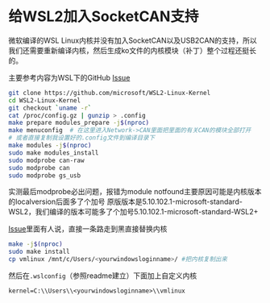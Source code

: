 # 给WSL2加入SocketCAN支持

微软编译的WSL Linux内核并没有加入SocketCAN以及USB2CAN的支持，所以我们还需要重新编译内核，然后生成ko文件的内核模块（补丁）整个过程还挺长的。

主要参考内容为WSL下的GitHub [Issue](https://github.com/microsoft/WSL/issues/5533)

```bash
git clone https://github.com/microsoft/WSL2-Linux-Kernel
cd WSL2-Linux-Kernel
git checkout `uname -r`
cat /proc/config.gz | gunzip > .config
make prepare modules_prepare -j$(nproc)
make menuconfig  # 在这里进入Network->CAN里面把里面的有关CAN的模块全部打开
# 或者直接复制我设置好的.config文件到编译目录下
make modules -j$(nproc)
sudo make modules_install
sudo modprobe can-raw
sudo modprobe can
sudo modprobe gs_usb
```

实测最后modprobe必出问题，报错为module notfound主要原因可能是内核版本的localversion后面多了个加号 原版版本是5.10.102.1-microsoft-standard-WSL2，我们编译的版本可能多了个加号5.10.102.1-microsoft-standard-WSL2+

[Issue](https://github.com/microsoft/WSL/issues/5533)里面有人说，直接一条路走到黑直接替换内核
```bash
make -j$(nproc)
sudo make install
cp vmlinux /mnt/c/Users/<yourwindowsloginname>/ #把内核复制出来
```

然后在`.wslconfig`（参照readme建立）下面加上自定义内核
```
kernel=C:\\Users\\<yourwindowsloginname>\\vmlinux
```